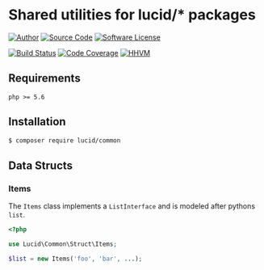 # Shared utilities for lucid/* packages

[![Author](http://img.shields.io/badge/author-iwyg-blue.svg?style=flat-square)](https://github.com/iwyg)
[![Source Code](http://img.shields.io/badge/source-lucid/signal-blue.svg?style=flat-square)](https://github.com/lucidphp/common/tree/develop)
[![Software License](https://img.shields.io/badge/license-MIT-brightgreen.svg?style=flat-square)](https://github.com/lucidphp/common/blob/develop/LICENSE.md)

[![Build Status](https://img.shields.io/travis/lucidphp/common/develop.svg?style=flat-square)](https://travis-ci.org/lucidphp/common)
[![Code Coverage](https://img.shields.io/coveralls/lucidphp/common/develop.svg?style=flat-square)](https://coveralls.io/r/lucidphp/common)
[![HHVM](https://img.shields.io/hhvm/lucid/common/dev-develop.svg?style=flat-square)](http://hhvm.h4cc.de/package/lucid/common)

## Requirements

```
php >= 5.6
```

## Installation

```bash
$ composer require lucid/common
```

## Data Structs
### Items
The `Items` class implements a `ListInterface` and is modeled after pythons `list`.


```php
<?php

use Lucid\Common\Struct\Items;

$list = new Items('foo', 'bar', ...);
```
